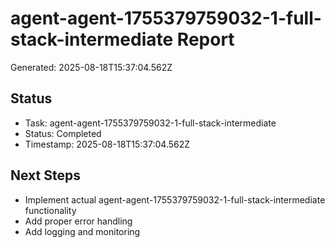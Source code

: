 # agent-agent-1755379759032-1-full-stack-intermediate Report

Generated: 2025-08-18T15:37:04.562Z

## Status
- Task: agent-agent-1755379759032-1-full-stack-intermediate
- Status: Completed
- Timestamp: 2025-08-18T15:37:04.562Z

## Next Steps
- Implement actual agent-agent-1755379759032-1-full-stack-intermediate functionality
- Add proper error handling
- Add logging and monitoring
